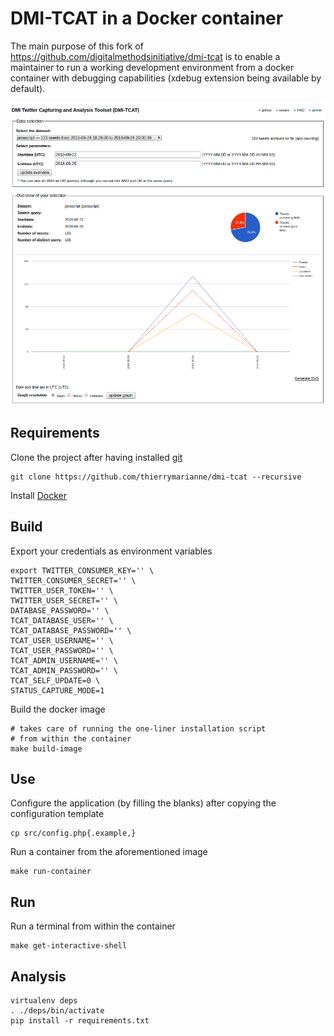 # DMI-TCAT in a Docker container

The main purpose of this fork of https://github.com/digitalmethodsinitiative/dmi-tcat
is to enable a maintainer to run a working development environment from a docker container
with debugging capabilities (xdebug extension being available by default).

![Analysis](/build/screenshots/DMI-twitter-capturing-and-analysis-toolset.png)

## Requirements

Clone the project after having installed [git](https://git-scm.org)

```
git clone https://github.com/thierrymarianne/dmi-tcat --recursive
```

Install [Docker](https://www.docker.com/get-started)

## Build

Export your credentials as environment variables

```
export TWITTER_CONSUMER_KEY='' \
TWITTER_CONSUMER_SECRET='' \
TWITTER_USER_TOKEN='' \
TWITTER_USER_SECRET='' \
DATABASE_PASSWORD='' \
TCAT_DATABASE_USER='' \
TCAT_DATABASE_PASSWORD='' \
TCAT_USER_USERNAME='' \
TCAT_USER_PASSWORD='' \
TCAT_ADMIN_USERNAME='' \
TCAT_ADMIN_PASSWORD='' \
TCAT_SELF_UPDATE=0 \
STATUS_CAPTURE_MODE=1
```

Build the docker image

```
# takes care of running the one-liner installation script
# from within the container
make build-image
```

## Use

Configure the application (by filling the blanks) after copying the configuration template

```
cp src/config.php{.example,}
```

Run a container from the aforementioned image

``` 
make run-container
```

## Run

Run a terminal from within the container

``` 
make get-interactive-shell
```

## Analysis

```
virtualenv deps
. ./deps/bin/activate
pip install -r requirements.txt
```
